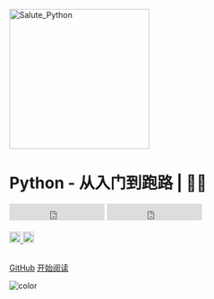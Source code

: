 <br><br>
<!-- ![Git](https://gitee.com/zgf1366/pic_store/raw/master/img/20210107005253.jpg) -->
<img src="../img/home_page.jpg" width = "250" alt="Salute_Python" align=center />

<h1><B>Python - 从入门到跑路 | 🚴‍♂️ </B></h1>
<iframe src="https://ghbtns.com/github-btn.html?user=Nicolas-gaofeng&repo=Salute_Python&type=star&count=true&size=large" frameborder="0" scrolling="0" width="170" height="30" title="GitHub"></iframe>
<iframe src="https://ghbtns.com/github-btn.html?user=Nicolas-gaofeng&repo=Salute_Python&type=fork&count=true&size=large" frameborder="0" scrolling="0" width="170" height="30" title="GitHub"></iframe>
<br><br>
<a href="https://gitpod.io/#https://github.com/Nicolas-gaofeng/Salute_Python">
    <img src="https://img.shields.io/badge/Gitpod-Ready--to--Code-yellow?logo=gitpod&style=flat-square" height="20" alt="Gitpod Ready-to-Code">
  </a>
  <img src="https://img.shields.io/github/repo-size/Nicolas-gaofeng/Salute_Python.svg?label=Repo%20size&style=flat-square" height="20">
<img src="https://img.shields.io/badge/License-Apache%202.0-purple" data-origin="https://img.shields.io/badge/License-Apache%202.0-blue" alt="">

<br>

<br>

[GitHub](https://github.com/Nicolas-gaofeng/Salute_Python)
[开始阅读](/README.md)


<!-- 背景色 -->
![color](#fff)



